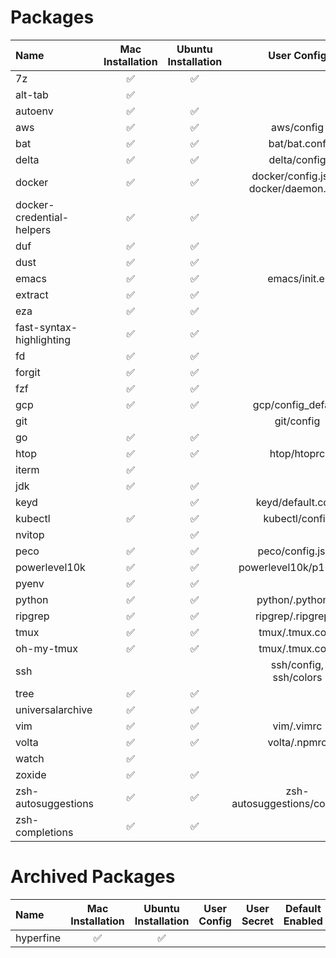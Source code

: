 # Packages

| Name                      | Mac Installation | Ubuntu Installation | User Config                                | User Secret     | Default Enabled |
|:--------------------------|:----------------:|:-------------------:|:------------------------------------------:|:---------------:|:---------------:|
| 7z                        | ✅               | ✅                  |                                            |                 |                 |
| alt-tab                   | ✅               |                     |                                            |                 |                 |
| autoenv                   | ✅               | ✅                  |                                            |                 | ✅              |
| aws                       | ✅               | ✅                  | aws/config                                 | aws/credentials |                 |
| bat                       | ✅               | ✅                  | bat/bat.conf                               |                 | ✅              |
| delta                     | ✅               | ✅                  | delta/config                               |                 | ✅              |
| docker                    | ✅               | ✅                  | docker/config.json,</br>docker/daemon.json |                 | ✅              |
| docker-credential-helpers | ✅               | ✅                  |                                            |                 | ✅              |
| duf                       | ✅               | ✅                  |                                            |                 | ✅              |
| dust                      | ✅               | ✅                  |                                            |                 | ✅              |
| emacs                     | ✅               | ✅                  | emacs/init.el                              |                 |                 |
| extract                   | ✅               | ✅                  |                                            |                 | ✅              |
| eza                       | ✅               | ✅                  |                                            |                 | ✅              |
| fast-syntax-highlighting  | ✅               | ✅                  |                                            |                 | ✅              |
| fd                        | ✅               | ✅                  |                                            |                 | ✅              |
| forgit                    | ✅               | ✅                  |                                            |                 | ✅              |
| fzf                       | ✅               | ✅                  |                                            |                 | ✅              |
| gcp                       | ✅               | ✅                  | gcp/config_default                         |                 |                 |
| git                       |                  |                     | git/config                                 |                 | ✅              |
| go                        | ✅               | ✅                  |                                            |                 |                 |
| htop                      | ✅               | ✅                  | htop/htoprc                                |                 | ✅              |
| iterm                     | ✅               |                     |                                            |                 |                 |
| jdk                       | ✅               | ✅                  |                                            |                 | ✅              |
| keyd                      |                  | ✅                  | keyd/default.conf                          |                 |                 |
| kubectl                   | ✅               | ✅                  | kubectl/config                             | kubectl/config  |                 |
| nvitop                    |                  | ✅                  |                                            |                 |                 |
| peco                      | ✅               | ✅                  | peco/config.json                           |                 |                 |
| powerlevel10k             | ✅               | ✅                  | powerlevel10k/p10k.zsh                     |                 | ✅              |
| pyenv                     | ✅               | ✅                  |                                            |                 |                 |
| python                    | ✅               | ✅                  | python/.pythonrc                           |                 | ✅              |
| ripgrep                   | ✅               | ✅                  | ripgrep/.ripgreprc                         |                 | ✅              |
| tmux                      | ✅               | ✅                  | tmux/.tmux.conf                            |                 |                 |
| oh-my-tmux                | ✅               | ✅                  | tmux/.tmux.conf                            |                 |                 |
| ssh                       |                  |                     | ssh/config,</br>ssh/colors                 | ssh/keys/       | ✅              |
| tree                      | ✅               | ✅                  |                                            |                 | ✅              |
| universalarchive          | ✅               | ✅                  |                                            |                 | ✅              |
| vim                       | ✅               | ✅                  | vim/.vimrc                                 |                 |                 |
| volta                     | ✅               | ✅                  | volta/.npmrc                               |                 |                 |
| watch                     | ✅               |                     |                                            |                 |                 |
| zoxide                    | ✅               | ✅                  |                                            |                 | ✅              |
| zsh-autosuggestions       | ✅               | ✅                  | zsh-autosuggestions/config.zsh             |                 | ✅              |
| zsh-completions           | ✅               | ✅                  |                                            |                 | ✅              |


# Archived Packages

| Name      | Mac Installation | Ubuntu Installation | User Config | User Secret | Default Enabled |
|:----------|:----------------:|:-------------------:|:-----------:|:-----------:|:---------------:|
| hyperfine | ✅               | ✅                  |             |             |                 |
